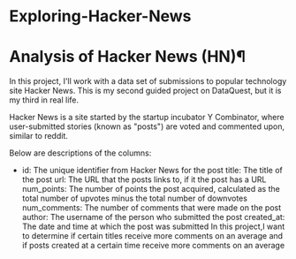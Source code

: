 # Exploring-Hacker-News
# Analysis of Hacker News (HN)¶

In this project, I'll work with a data set of submissions to popular technology site Hacker News. This is my second guided project on DataQuest, but it is my third in real life.

Hacker News is a site started by the startup incubator Y Combinator, where user-submitted stories (known as "posts") are voted and commented upon, similar to reddit.

Below are descriptions of the columns:

* id: The unique identifier from Hacker News for the post
title: The title of the post
url: The URL that the posts links to, if it the post has a URL
num_points: The number of points the post acquired, calculated as the total number of upvotes minus the total number of downvotes
num_comments: The number of comments that were made on the post
author: The username of the person who submitted the post
created_at: The date and time at which the post was submitted
In this project,I want to determine if certain titles receive more comments on an average and if posts created at a certain time receive more comments on an average
